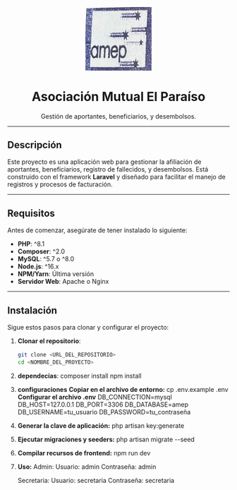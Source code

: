 <p align="center"><a href="#" target="_blank"><img src="resources/img/Logo.jpg" width="150" alt="Logo Asociación Mutual El Paraíso"></a></p>

<h1 align="center">Asociación Mutual El Paraíso</h1>

<p align="center">
Gestión de aportantes, beneficiarios, y desembolsos.
</p>

---

## Descripción

Este proyecto es una aplicación web para gestionar la afiliación de aportantes, beneficiarios, registro de fallecidos, y desembolsos. Está construido con el framework **Laravel** y diseñado para facilitar el manejo de registros y procesos de facturación.

---

## Requisitos

Antes de comenzar, asegúrate de tener instalado lo siguiente:

- **PHP**: ^8.1  
- **Composer**: ^2.0  
- **MySQL**: ^5.7 o ^8.0  
- **Node.js**: ^16.x  
- **NPM/Yarn**: Última versión  
- **Servidor Web**: Apache o Nginx

---

## Instalación

Sigue estos pasos para clonar y configurar el proyecto:

1. **Clonar el repositorio**:
   ```bash
   git clone <URL_DEL_REPOSITORIO>
   cd <NOMBRE_DEL_PROYECTO>

1. **dependecias**:
   composer install
   npm install


2. **configuraciones**
   **Copiar en el archivo de entorno:** cp .env.example .env
   **Configurar el archivo .env**
   DB_CONNECTION=mysql
   DB_HOST=127.0.0.1
   DB_PORT=3306
   DB_DATABASE=amep
   DB_USERNAME=tu_usuario
   DB_PASSWORD=tu_contraseña

3. **Generar la clave de aplicación:**
   php artisan key:generate

4. **Ejecutar migraciones y seeders:**
    php artisan migrate --seed


5. **Compilar recursos de frontend:**
   npm run dev

6. **Uso:**
    Admin:
    Usuario: admin
    Contraseña: admin

    Secretaria:
    Usuario: secretaria
    Contraseña: secretaria

